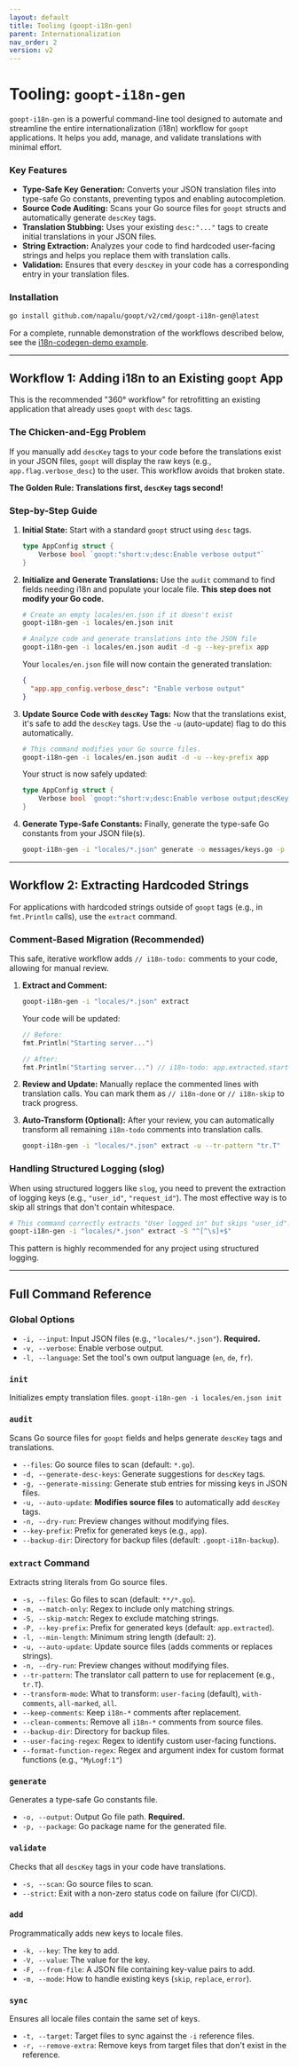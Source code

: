 ```yaml
---
layout: default
title: Tooling (goopt-i18n-gen)
parent: Internationalization
nav_order: 2
version: v2
---
```


# Tooling: `goopt-i18n-gen`

`goopt-i18n-gen` is a powerful command-line tool designed to automate and streamline the entire internationalization (i18n) workflow for `goopt` applications. It helps you add, manage, and validate translations with minimal effort.

### Key Features
- **Type-Safe Key Generation:** Converts your JSON translation files into type-safe Go constants, preventing typos and enabling autocompletion.
- **Source Code Auditing:** Scans your Go source files for `goopt` structs and automatically generate `descKey` tags.
- **Translation Stubbing:** Uses your existing `desc:"..."` tags to create initial translations in your JSON files.
- **String Extraction:** Analyzes your code to find hardcoded user-facing strings and helps you replace them with translation calls.
- **Validation:** Ensures that every `descKey` in your code has a corresponding entry in your translation files.

### Installation
```bash
go install github.com/napalu/goopt/v2/cmd/goopt-i18n-gen@latest
```
For a complete, runnable demonstration of the workflows described below, see the [i18n-codegen-demo example](/v2/examples/i18n-codegen-demo).

---

## Workflow 1: Adding i18n to an Existing `goopt` App

This is the recommended "360° workflow" for retrofitting an existing application that already uses `goopt` with `desc` tags.

### The Chicken-and-Egg Problem
If you manually add `descKey` tags to your code before the translations exist in your JSON files, `goopt` will display the raw keys (e.g., `app.flag.verbose_desc`) to the user. This workflow avoids that broken state.

**The Golden Rule: Translations first, `descKey` tags second!**

### Step-by-Step Guide

1.  **Initial State:** Start with a standard `goopt` struct using `desc` tags.
    ```go
    type AppConfig struct {
        Verbose bool `goopt:"short:v;desc:Enable verbose output"`
    }
    ```

2.  **Initialize and Generate Translations:** Use the `audit` command to find fields needing i18n and populate your locale file. **This step does not modify your Go code.**
    ```bash
    # Create an empty locales/en.json if it doesn't exist
    goopt-i18n-gen -i locales/en.json init

    # Analyze code and generate translations into the JSON file
    goopt-i18n-gen -i locales/en.json audit -d -g --key-prefix app
    ```
    Your `locales/en.json` file will now contain the generated translation:
    ```json
    {
      "app.app_config.verbose_desc": "Enable verbose output"
    }
    ```

3.  **Update Source Code with `descKey` Tags:** Now that the translations exist, it's safe to add the `descKey` tags. Use the `-u` (auto-update) flag to do this automatically.
    ```bash
    # This command modifies your Go source files.
    goopt-i18n-gen -i locales/en.json audit -d -u --key-prefix app
    ```
    Your struct is now safely updated:
    ```go
    type AppConfig struct {
        Verbose bool `goopt:"short:v;desc:Enable verbose output;descKey:app.app_config.verbose_desc"`
    }
    ```

4.  **Generate Type-Safe Constants:** Finally, generate the type-safe Go constants from your JSON file(s).
    ```bash
    goopt-i18n-gen -i "locales/*.json" generate -o messages/keys.go -p messages
    ```

---

## Workflow 2: Extracting Hardcoded Strings

For applications with hardcoded strings outside of `goopt` tags (e.g., in `fmt.Println` calls), use the `extract` command.

### Comment-Based Migration (Recommended)
This safe, iterative workflow adds `// i18n-todo:` comments to your code, allowing for manual review.

1.  **Extract and Comment:**
    ```bash
    goopt-i18n-gen -i "locales/*.json" extract
    ```
    Your code will be updated:
    ```go
    // Before:
    fmt.Println("Starting server...")

    // After:
    fmt.Println("Starting server...") // i18n-todo: app.extracted.starting_server
    ```

2.  **Review and Update:** Manually replace the commented lines with translation calls. You can mark them as `// i18n-done` or `// i18n-skip` to track progress.

3.  **Auto-Transform (Optional):** After your review, you can automatically transform all remaining `i18n-todo` comments into translation calls.
    ```bash
    goopt-i18n-gen -i "locales/*.json" extract -u --tr-pattern "tr.T"
    ```

### Handling Structured Logging (slog)
When using structured loggers like `slog`, you need to prevent the extraction of logging keys (e.g., `"user_id"`, `"request_id"`). The most effective way is to skip all strings that don't contain whitespace.

```bash
# This command correctly extracts "User logged in" but skips "user_id".
goopt-i18n-gen -i "locales/*.json" extract -S "^[^\s]+$"
```
This pattern is highly recommended for any project using structured logging.

---

## Full Command Reference

### Global Options
*   `-i, --input`: Input JSON files (e.g., `"locales/*.json"`). **Required.**
*   `-v, --verbose`: Enable verbose output.
*   `-l, --language`: Set the tool's own output language (`en`, `de`, `fr`).

### `init`
Initializes empty translation files.
`goopt-i18n-gen -i locales/en.json init`

### `audit` 
Scans Go source files for `goopt` fields and helps generate `descKey` tags and translations.
*   `--files`: Go source files to scan (default: `*.go`).
*   `-d, --generate-desc-keys`: Generate suggestions for `descKey` tags.
*   `-g, --generate-missing`: Generate stub entries for missing keys in JSON files.
*   `-u, --auto-update`: **Modifies source files** to automatically add `descKey` tags.
*   `-n, --dry-run`: Preview changes without modifying files.
*   `--key-prefix`: Prefix for generated keys (e.g., `app`).
*   `--backup-dir`: Directory for backup files (default: `.goopt-i18n-backup`).

### `extract` Command
Extracts string literals from Go source files.
*   `-s, --files`: Go files to scan (default: `**/*.go`).
*   `-m, --match-only`: Regex to include only matching strings.
*   `-S, --skip-match`: Regex to exclude matching strings.
*   `-P, --key-prefix`: Prefix for generated keys (default: `app.extracted`).
*   `-l, --min-length`: Minimum string length (default: `2`).
*   `-u, --auto-update`: Update source files (adds comments or replaces strings).
*   `-n, --dry-run`: Preview changes without modifying files.
*   `--tr-pattern`: The translator call pattern to use for replacement (e.g., `tr.T`).
*   `--transform-mode`: What to transform: `user-facing` (default), `with-comments`, `all-marked`, `all`.
*   `--keep-comments`: Keep `i18n-*` comments after replacement.
*   `--clean-comments`: Remove all `i18n-*` comments from source files.
*   `--backup-dir`: Directory for backup files.
*   `--user-facing-regex`: Regex to identify custom user-facing functions.
*   `--format-function-regex`: Regex and argument index for custom format functions (e.g., `"MyLogf:1"`)

### `generate`
Generates a type-safe Go constants file.
*   `-o, --output`: Output Go file path. **Required.**
*   `-p, --package`: Go package name for the generated file.

### `validate`
Checks that all `descKey` tags in your code have translations.
*   `-s, --scan`: Go source files to scan.
*   `--strict`: Exit with a non-zero status code on failure (for CI/CD).

### `add`
Programmatically adds new keys to locale files.
*   `-k, --key`: The key to add.
*   `-V, --value`: The value for the key.
*   `-F, --from-file`: A JSON file containing key-value pairs to add.
*   `-m, --mode`: How to handle existing keys (`skip`, `replace`, `error`).

### `sync`
Ensures all locale files contain the same set of keys.
*   `-t, --target`: Target files to sync against the `-i` reference files.
*   `-r, --remove-extra`: Remove keys from target files that don't exist in the reference.